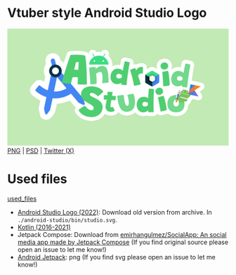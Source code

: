 # Vtuber style Android Studio Logo
![AndroidStudio_v2](/png/v2/AndroidStudio_v2.png?raw=true)
[PNG](/png) | [PSD](/png) | [Twitter (X)](https://x.com/WordlessEcho/status/1782436511281197462)

# Used files
[used_files](./used_files/)

- [Android Studio Logo (2022)](https://developer.android.com/studio/archive): Download old version from archive. In `./android-studio/bin/studio.svg`.
- [Kotlin (2016-2021)](https://logos.fandom.com/wiki/Kotlin#2016%E2%80%932021)
- Jetpack Compose: Download from [emirhangulmez/SocialApp: An social media app made by Jetpack Compose](https://github.com/emirhangulmez/SocialApp) (If you find original source please open an issue to let me know!)
- [Android Jetpack](https://android-developers.googleblog.com/2019/05/whats-new-with-android-jetpack.html): png (If you find svg please open an issue to let me know!)
